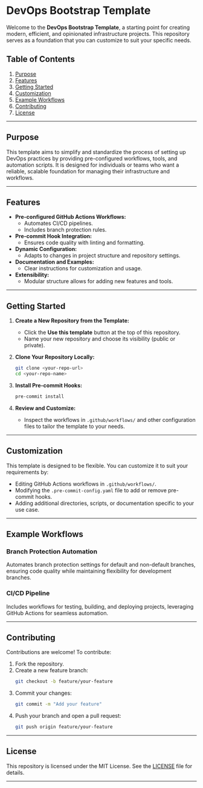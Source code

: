 # DevOps Bootstrap Template

Welcome to the **DevOps Bootstrap Template**, a starting point for creating modern, efficient, and opinionated infrastructure projects. This repository serves as a foundation that you can customize to suit your specific needs.

## Table of Contents

1. [Purpose](#purpose)
2. [Features](#features)
3. [Getting Started](#getting-started)
4. [Customization](#customization)
5. [Example Workflows](#example-workflows)
6. [Contributing](#contributing)
7. [License](#license)

---

## Purpose

This template aims to simplify and standardize the process of setting up DevOps practices by providing pre-configured workflows, tools, and automation scripts. It is designed for individuals or teams who want a reliable, scalable foundation for managing their infrastructure and workflows.

---

## Features

- **Pre-configured GitHub Actions Workflows:**
  - Automates CI/CD pipelines.
  - Includes branch protection rules.
- **Pre-commit Hook Integration:**
  - Ensures code quality with linting and formatting.
- **Dynamic Configuration:**
  - Adapts to changes in project structure and repository settings.
- **Documentation and Examples:**
  - Clear instructions for customization and usage.
- **Extensibility:**
  - Modular structure allows for adding new features and tools.

---

## Getting Started

1. **Create a New Repository from the Template:**
   - Click the **Use this template** button at the top of this repository.
   - Name your new repository and choose its visibility (public or private).

2. **Clone Your Repository Locally:**
   ```bash
   git clone <your-repo-url>
   cd <your-repo-name>
   ```

3. **Install Pre-commit Hooks:**
   ```bash
   pre-commit install
   ```

4. **Review and Customize:**
   - Inspect the workflows in `.github/workflows/` and other configuration files to tailor the template to your needs.

---

## Customization

This template is designed to be flexible. You can customize it to suit your requirements by:

- Editing GitHub Actions workflows in `.github/workflows/`.
- Modifying the `.pre-commit-config.yaml` file to add or remove pre-commit hooks.
- Adding additional directories, scripts, or documentation specific to your use case.

---

## Example Workflows

### Branch Protection Automation
Automates branch protection settings for default and non-default branches, ensuring code quality while maintaining flexibility for development branches.

### CI/CD Pipeline
Includes workflows for testing, building, and deploying projects, leveraging GitHub Actions for seamless automation.

---

## Contributing

Contributions are welcome! To contribute:

1. Fork the repository.
2. Create a new feature branch:
   ```bash
   git checkout -b feature/your-feature
   ```
3. Commit your changes:
   ```bash
   git commit -m "Add your feature"
   ```
4. Push your branch and open a pull request:
   ```bash
   git push origin feature/your-feature
   ```

---

## License

This repository is licensed under the MIT License. See the [LICENSE](LICENSE) file for details.

---
